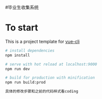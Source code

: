 
#毕业生收集系统

# To start

This is a project template for [vue-cli](https://github.com/vuejs/vue-cli)

``` bash
# install dependencies
npm install

# serve with hot reload at localhost:9000
npm run dev

# build for production with minification
npm run build:prod

具体的修改步骤和之前的代码样式看coding
```

